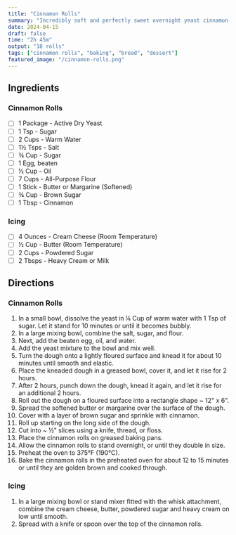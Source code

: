```yaml
---
title: "Cinnamon Rolls"
summary: "Incredibly soft and perfectly sweet overnight yeast cinnamon rolls"
date: 2024-04-15
draft: false
time: "2h 45m"
output: "18 rolls"
tags: ["cinnamon rolls", "baking", "bread", "dessert"]
featured_image: "/cinnamon-rolls.png"
---
```


## Ingredients

### Cinnamon Rolls

- [ ] 1 Package - Active Dry Yeast
- [ ] 1 Tsp - Sugar
- [ ] 2 Cups - Warm Water
- [ ] 1½ Tsps - Salt
- [ ] ¾ Cup - Sugar
- [ ] 1 Egg, beaten
- [ ] ½ Cup - Oil
- [ ] 7 Cups - All-Purpose Flour
- [ ] 1 Stick - Butter or Margarine (Softened)
- [ ] ¾ Cup - Brown Sugar
- [ ] 1 Tbsp - Cinnamon

### Icing

- [ ] 4 Ounces - Cream Cheese (Room Temperature)
- [ ] ½ Cup - Butter (Room Temperature)
- [ ] 2 Cups - Powdered Sugar
- [ ] 2 Tbsps - Heavy Cream or Milk

## Directions

### Cinnamon Rolls

1. In a small bowl, dissolve the yeast in ¼ Cup of warm water with 1 Tsp of sugar. Let it stand for 10 minutes or until it becomes bubbly.
2. In a large mixing bowl, combine the salt, sugar, and flour.
3. Next, add the beaten egg, oil, and water.
4. Add the yeast mixture to the bowl and mix well.
5. Turn the dough onto a lightly floured surface and knead it for about 10 minutes until smooth and elastic.
6. Place the kneaded dough in a greased bowl, cover it, and let it rise for 2 hours.
7. After 2 hours, punch down the dough, knead it again, and let it rise for an additional 2 hours.
8. Roll out the dough on a floured surface into a rectangle shape ~ 12" x 6".
9. Spread the softened butter or margarine over the surface of the dough.
10. Cover with a layer of brown sugar and sprinkle with cinnamon.
11. Roll up starting on the long side of the dough.
12. Cut into ~ ½" slices using a knife, thread, or floss.
13. Place the cinnamon rolls on greased baking pans.
14. Allow the cinnamon rolls to stand overnight, or until they double in size.
15. Preheat the oven to 375°F (190°C).
16. Bake the cinnamon rolls in the preheated oven for about 12 to 15 minutes or until they are golden brown and cooked through.

### Icing

1. In a large mixing bowl or stand mixer fitted with the whisk attachment, combine the cream cheese, butter, powdered sugar and heavy cream on low until smooth.
2. Spread with a knife or spoon over the top of the cinnamon rolls.
